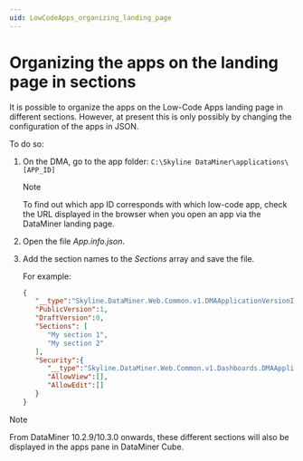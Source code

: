 ```yaml
---
uid: LowCodeApps_organizing_landing_page
---
```


# Organizing the apps on the landing page in sections

It is possible to organize the apps on the Low-Code Apps landing page in different sections. However, at present this is only possibly by changing the configuration of the apps in JSON.

To do so:

1. On the DMA, go to the app folder: `C:\Skyline DataMiner\applications\[APP_ID]`

   > [!NOTE]
   > To find out which app ID corresponds with which low-code app, check the URL displayed in the browser when you open an app via the DataMiner landing page.

1. Open the file *App.info.json*.

1. Add the section names to the *Sections* array and save the file.

   For example:

   ```json
   {
      "__type":"Skyline.DataMiner.Web.Common.v1.DMAApplicationVersionInfo",
      "PublicVersion":1,
      "DraftVersion":0,
      "Sections": [
         "My section 1",
         "My section 2"
      ],
      "Security":{
         "__type":"Skyline.DataMiner.Web.Common.v1.Dashboards.DMAApplicationSecurityConfig",
         "AllowView":[],
         "AllowEdit":[]
      }
   }

> [!NOTE]
> From DataMiner 10.2.9/10.3.0 onwards, these different sections will also be displayed in the apps pane in DataMiner Cube.<!-- RN 33944 -->

